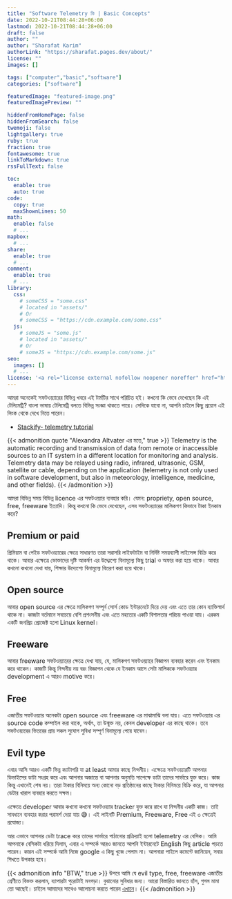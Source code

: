 ```yaml
---
title: "Software Telemetry কি | Basic Concepts"
date: 2022-10-21T08:44:28+06:00
lastmod: 2022-10-21T08:44:28+06:00
draft: false
author: ""
author: "Sharafat Karim"
authorLink: "https://sharafat.pages.dev/about/"
license: ""
images: []

tags: ["computer","basic","software"]
categories: ["software"]

featuredImage: "featured-image.png"
featuredImagePreview: ""

hiddenFromHomePage: false
hiddenFromSearch: false
twemoji: false
lightgallery: true
ruby: true
fraction: true
fontawesome: true
linkToMarkdown: true
rssFullText: false

toc:
  enable: true
  auto: true
code:
  copy: true
  maxShownLines: 50
math:
  enable: false
  # ...
mapbox:
  # ...
share:
  enable: true
  # ...
comment:
  enable: true
  # ...
library:
  css:
    # someCSS = "some.css"
    # located in "assets/"
    # Or
    # someCSS = "https://cdn.example.com/some.css"
  js:
    # someJS = "some.js"
    # located in "assets/"
    # Or
    # someJS = "https://cdn.example.com/some.js"
seo:
  images: []
  # ...
license: '<a rel="license external nofollow noopener noreffer" href="https://creativecommons.org/licenses/by-nc/4.0/" target="_blank">CC BY-NC 4.0</a>'
---
```

আমরা অনেকেই সফটওয়্যারের বিভিন্ন খবরে এই টার্মটির সাথে পরিচিত হই। কখনো কি ভেবে দেখেছেন কি এই টেলিমেট্রি? বাংলা ভাষায় টেলিমেট্রি বলতে বিভিন্ন সংজ্ঞা থাকতে পারে। সেদিকে যাবো না, আপনি চাইলে কিছু প্রয়োগ এই লিংক থেকে দেখে নিতে পারেন।
- [Stackify- telemetry tutorial](https://stackify.com/telemetry-tutorial/)

{{< admonition quote "Alexandra Altvater এর মতে," true >}}
Telemetry is the automatic recording and transmission of data from remote or inaccessible sources to an IT system in a different location for monitoring and analysis. Telemetry data may be relayed using radio, infrared, ultrasonic, GSM, satellite or cable, depending on the application (telemetry is not only used in software development, but also in meteorology, intelligence, medicine, and other fields).
{{< /admonition >}}


আমরা বিভিন্ন সময় বিভিন্ন licence এর সফটওয়্যার ব্যবহার করি। যেমন: propriety, open source, free, freeware ইত্যাদি। কিন্তু কখনো কি ভেবে দেখেছেন, এসব সফটওয়্যারের মালিকগণ কিভাবে টাকা ইনকাম করে?

## Premium or paid
প্রিমিয়াম বা পেইড সফটওয়্যারের ক্ষেত্রে সাধারণত তারা সরাসরি লাইফটাইম বা নির্দিষ্ট সময়ব্যাপী লাইসেন্স বিক্রি করে থাকে। আবার এক্ষেত্রে ভোক্তাদের দৃষ্টি আকর্ষণ এর উদ্দ্যেশ্যে বিনামূল্যে কিছু trial ও অফার করা হয়ে থাকে। আবার কখনো কখনো দেখা যায়, শিক্ষার উদ্যেশ্যে বিনামূল্যে বিতরণ করা হয়ে থাকে।

## Open source
আবার open source এর ক্ষেত্রে মালিকগণ সম্পূর্ন সোর্স কোড ইন্টারনেটে দিয়ে দেয় এবং এতে তার কোন ব্যাক্তিস্বার্থ থাকে না। কাজটা বর্তমানে সবচেয়ে বেশি প্রশংসনীয় এবং এতে মহত্যের একটি বিশালতার পরিচয় পাওয়া যায়। এরকম একটি জনপ্রিয় প্রোজেক্ট হলো Linux kernel।

## Freeware
আবার freeware সফটওয়্যারের ক্ষেত্রে দেখা যায়, যে, মালিকগণ সফটওয়্যারে বিজ্ঞাপন ব্যবহার করেন এবং ইনকাম করে থাকেন। কাজটি কিন্তু নিন্দনীয় নয় বরং বিজ্ঞাপন থেকে যে ইনকাম আসে সেটা মালিককে সফটওয়্যার development এ আরও motive করে।

## Free
এজাতীয় সফটওয়্যার অনেকটা open source এবং freeware এর মাঝামাঝি বলা যায়। এতে সফটওয়্যার এর source code কম্পাইল করা থাকে, অর্থাৎ, তা উন্মুক্ত নয়, কেবল developer এর কাছে থাকে। তবে সফটওয়্যরের ভিতরের প্রায় সকল সুযোগ সুবিধা  সম্পূর্ণ বিনামূল্যে পেয়ে যাবেন।


## Evil type
এবার আসি আরও একটি ভিন্ন ক্যাটাগরি যা at least আমার কাছে নিন্দনীয়। এক্ষেত্রে সফটওয়্যারটি আপনার ডিভাইসের ডাটা সংগ্রহ করে এবং আপনার অজান্তে বা আপনার অনুমতি সাপেক্ষে ডাটা তাদের সার্ভারে যুক্ত করে। কাজ কিন্তু এখানেই শেষ নয়। তারা টাকার বিনিময়ে অন্য কোনো বড় প্রতিষ্ঠানের কাছে টাকার বিনিময়ে বিক্রি করে, যা আপনার ডেটার খারাপ ব্যবহার করতে সক্ষম।

এক্ষেত্রে developer আবার কখনো কখনো সফটওয়্যার tracker যুক্ত করে রাখে যা নিন্দনীয় একটি কাজ। তাই সাবধানে ব্যবহার করার পরামর্শ দেয়া যায় 😅। এই লাইনটি Premium, Freeware, Free এই ৩ ক্ষেত্রেই প্রযোজ্য।

আর এভাবে আপনার ডেটা trace করে তাদের সার্ভারে পাঠানোর প্রক্রিয়াই হলো telemetry এর বেসিক। আমি আপনাকে বেসিকটা ধরিয়ে দিলাম, এবার এ সম্পর্কে আরও জানতে আপনি ইন্টারনেটে English কিছু article পড়তে পারেন। কারন এই সম্পর্কে আমি নিজে google এ কিছু খুজে পেলাম না। আপনারা পাইলে কমেন্টে জানিয়েন, সবার শিখতে উপকার হবে।

{{< admonition info "BTW," true >}}
উপরে আমি যে evil type, free, freeware এজাতীয় শ্রেণীতে বিভক্ত করলাম, ব্যাপারটা পুরোটাই মনগড়া। বুঝানোর সুবিধার জন্য। আরো বিস্তারিত জানতে হাঁস, গুগল মামা তো আছেই। চাইলে আমাদের সাথেও আলোচনা করতে পারেন [এখানে](t.me/LinuxUniverse)।
{{< /admonition >}}
